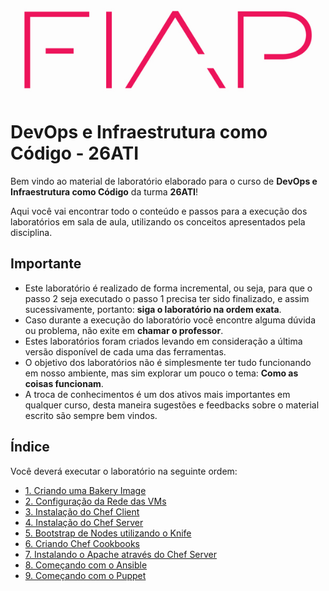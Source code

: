 ![fiap logo](/images/fiap_logo.jpg)

# DevOps e Infraestrutura como Código	 - 26ATI

Bem vindo ao material de laboratório elaborado para o curso de **DevOps e Infraestrutura como Código** da turma **26ATI**!

Aqui você vai encontrar todo o conteúdo e passos para a execução dos laboratórios em sala de aula, utilizando os conceitos apresentados pela disciplina.

## Importante

* Este laboratório é realizado de forma incremental, ou seja, para que o passo 2 seja executado o passo 1 precisa ter sido finalizado, e assim sucessivamente, portanto: **siga o laboratório na ordem exata**.
* Caso durante a execução do laboratório você encontre alguma dúvida ou problema, não exite em **chamar o professor**.
* Estes laboratórios foram criados levando em consideração a última versão disponível de cada uma das ferramentas.
* O objetivo dos laboratórios não é simplesmente ter tudo funcionando em nosso ambiente, mas sim explorar um pouco o tema: **Como as coisas funcionam**.
* A troca de conhecimentos é um dos ativos mais importantes em qualquer curso, desta maneira sugestões e feedbacks sobre o material escrito são sempre bem vindos.

## Índice

Você deverá executar o laboratório na seguinte ordem:


* [1. Criando uma Bakery Image ](/01-BakeryImage/)
* [2. Configuração da Rede das VMs](/02-ConfiguracaoRedeVirtualBox/)
* [3. Instalação do Chef Client](/03-ChefClient/)
* [4. Instalação do Chef Server](/04-InstalacaoChefServer/)
* [5. Bootstrap de Nodes utilizando o Knife](/05-BootstrapUsandoKnife/)
* [6. Criando Chef Cookbooks](/06-CriandoCookbooks/)
* [7. Instalando o Apache através do Chef Server](/07-InstalandoApache/)
* [8. Começando com o Ansible](08-ComecandoComAnsible)
* [9. Começando com o Puppet](09-ComecandoComPuppet)
